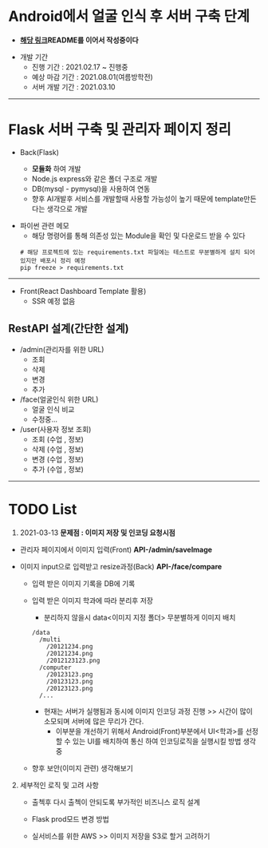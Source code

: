 # Android에서 얼굴 인식 후 서버 구축 단계

- **<a href = "https://github.com/Yumin-Kim/RTSP_Node.js_Server">해당 링크</a>README를 이어서 작성중이다**

* 개발 기간
  - 진행 기간 : 2021.02.17 ~ 진행중
  - 예상 마감 기간 : 2021.08.01(여름방학전)
  - 서버 개발 기간 : 2021.03.10

---

# Flask 서버 구축 및 관리자 페이지 정리

- Back(Flask)

  - **모듈화** 하여 개발
  - Node.js express와 같은 폴더 구조로 개발
  - DB(mysql - pymysql)을 사용하여 연동
  - 향후 AI개발후 서비스를 개발할때 사용할 가능성이 높기 때문에 template만든다는 생각으로 개발

* 파이썬 관련 메모
  - 해당 명령어를 통해 의존성 있는 Module을 확인 및 다운로드 받을 수 있다
  ```
  # 해당 프로젝트에 있는 requirements.txt 파일에는 테스트로 무분별하게 설치 되어있지만 배포시 정리 예정
  pip freeze > requirements.txt
  ```

---

- Front(React Dashboard Template 활용)
  - SSR 예정 없음

## RestAPI 설계(간단한 설계)

- /admin(관리자를 위한 URL)
  - 조회
  - 삭제
  - 변경
  - 추가
- /face(얼굴인식 위한 URL)
  - 얼굴 인식 비교
  - 수정중...
- /user(사용자 정보 조회)
  - 조회 (수업 , 정보)
  - 삭제 (수업 , 정보)
  - 변경 (수업 , 정보)
  - 추가 (수업 , 정보)

---

# TODO List

1. 2021-03-13 **문제점 : 이미지 저장 및 인코딩 요청시점**

- 관리자 페이지에서 이미지 입력(Front) **API-/admin/saveImage**
- 이미지 input으로 입력받고 resize과정(Back) **API-/face/compare**

  - 입력 받은 이미지 기록을 DB에 기록

  - 입력 받은 이미지 학과에 따라 분리후 저장

    - 분리하지 않을시 data<이미지 지정 폴더> 무분별하게 이미지 배치

    ```
    /data
      /multi
        /20121234.png
        /20121234.png
        /2012123123.png
      /computer
        /20123123.png
        /20123123.png
        /20123123.png
      /...
    ```

    - 현재는 서버가 실행됨과 동시에 이미지 인코딩 과정 진행 >> 시간이 많이 소모되며 서버에 많은 무리가 간다.
      - 이부분을 개선하기 위해서 Android(Front)부분에서 UI<학과>를 선정 할 수 있는 UI를 배치하여 통신 하여 인코딩로직을 실행시킬 방법 생각중

  - 향후 보안(이미지 관련) 생각해보기

2. 세부적인 로직 및 고려 사항

   - 출첵후 다시 출첵이 안되도록 부가적인 비즈니스 로직 설계

   - Flask prod모드 변경 방법
   - 실서비스를 위한 AWS >> 이미지 저장을 S3로 할거 고려하기
